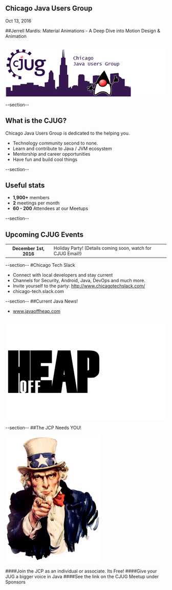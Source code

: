 ## Chicago Java Users Group

Oct 13, 2016


##Jerrell Mardis: Material Animations - A Deep Dive into Motion Design & Animation

<div style="background-color: white; margin-top: 30px;">
	<img src="images/cjug.gif" style="border: none; box-shadow: none;"/>
</div>

--section--
## What is the CJUG?
Chicago Java Users Group is dedicated to the helping you.

* Technology community second to none.
* Learn and contribute to Java / JVM ecosystem
* Mentorship and career opportunities
* Have fun and build cool things

--section--

## Useful stats

* **1,900+** members
* **2** meetings per month
* **60 - 200** Attendees at our Meetups

--section--

## Upcoming CJUG Events

<table class="upcoming-events">
	<tr>
		<th>December 1st, 2016</th>
		<td>Holiday Party! (Details coming soon, watch for CJUG Email!)</td>
	</tr>
</table>


--section--
#Chicago Tech Slack
* Connect with local developers and stay current
* Channels for Security, Android, Java, DevOps and much more.
* Invite yourself to the party: http://www.chicagotechslack.com/
* chicago-tech.slack.com


--section--
##Current Java News!
* www.javaoffheap.com

<div style="background-color: white; margin-top: 30px;">
	<img src="images/offheap.png" style="border: none; box-shadow: none;" width=300 height=300/>
</div>


--section--
##The JCP Needs YOU!

<img src="images/Uncle_Sam.jpg" style="height:400px"/>

####Join the JCP as an individual or associate.  Its Free!
####Give your JUG a bigger voice in Java
####See the link on the CJUG Meetup under Sponsors


